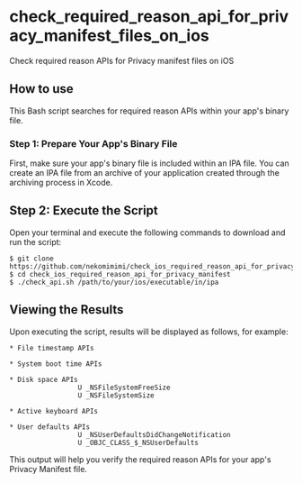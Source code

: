# check_required_reason_api_for_privacy_manifest_files_on_ios
Check required reason APIs for Privacy manifest files on iOS

## How to use
This Bash script searches for required reason APIs within your app's binary file.
### Step 1: Prepare Your App's Binary File
First, make sure your app's binary file is included within an IPA file.  You can create an IPA file from an archive of your application created through the archiving process in Xcode.

## Step 2: Execute the Script
Open your terminal and execute the following commands to download and run the script:
```
$ git clone https://github.com/nekomimimi/check_ios_required_reason_api_for_privacy_manifest.git
$ cd check_ios_required_reason_api_for_privacy_manifest
$ ./check_api.sh /path/to/your/ios/executable/in/ipa
```
## Viewing the Results
Upon executing the script, results will be displayed as follows, for example:

```
* File timestamp APIs

* System boot time APIs

* Disk space APIs
                 U _NSFileSystemFreeSize
                 U _NSFileSystemSize

* Active keyboard APIs

* User defaults APIs
                 U _NSUserDefaultsDidChangeNotification
                 U _OBJC_CLASS_$_NSUserDefaults
```
This output will help you verify the required reason APIs for your app's Privacy Manifest file.


